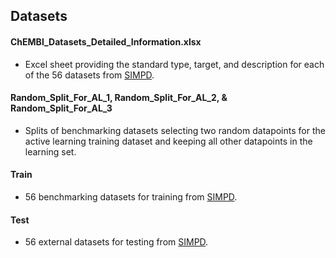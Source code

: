 ## Datasets

#### ChEMBl_Datasets_Detailed_Information.xlsx
* Excel sheet providing the standard type, target, and description for each of the 56 datasets from [SIMPD](https://chemrxiv.org/engage/chemrxiv/article-details/6406049e6642bf8c8f10e189).

#### Random_Split_For_AL_1, Random_Split_For_AL_2, & Random_Split_For_AL_3
* Splits of benchmarking datasets selecting two random datapoints for the active learning training dataset and keeping all other datapoints in the learning set.

#### Train
* 56 benchmarking datasets for training from [SIMPD](https://chemrxiv.org/engage/chemrxiv/article-details/6406049e6642bf8c8f10e189).

#### Test
* 56 external datasets for testing from [SIMPD](https://chemrxiv.org/engage/chemrxiv/article-details/6406049e6642bf8c8f10e189).
